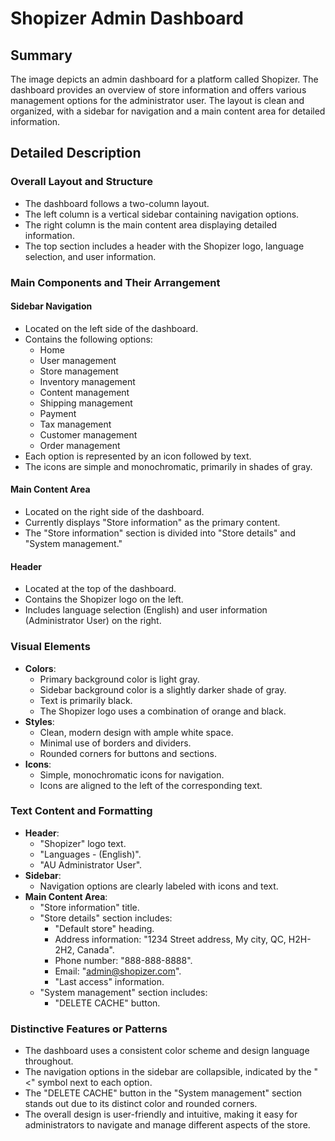 # Shopizer Admin Dashboard

## Summary
The image depicts an admin dashboard for a platform called Shopizer. The dashboard provides an overview of store information and offers various management options for the administrator user. The layout is clean and organized, with a sidebar for navigation and a main content area for detailed information.

## Detailed Description

### Overall Layout and Structure
- The dashboard follows a two-column layout.
- The left column is a vertical sidebar containing navigation options.
- The right column is the main content area displaying detailed information.
- The top section includes a header with the Shopizer logo, language selection, and user information.

### Main Components and Their Arrangement

#### Sidebar Navigation
- Located on the left side of the dashboard.
- Contains the following options:
  - Home
  - User management
  - Store management
  - Inventory management
  - Content management
  - Shipping management
  - Payment
  - Tax management
  - Customer management
  - Order management
- Each option is represented by an icon followed by text.
- The icons are simple and monochromatic, primarily in shades of gray.

#### Main Content Area
- Located on the right side of the dashboard.
- Currently displays "Store information" as the primary content.
- The "Store information" section is divided into "Store details" and "System management."

#### Header
- Located at the top of the dashboard.
- Contains the Shopizer logo on the left.
- Includes language selection (English) and user information (Administrator User) on the right.

### Visual Elements
- **Colors**:
  - Primary background color is light gray.
  - Sidebar background color is a slightly darker shade of gray.
  - Text is primarily black.
  - The Shopizer logo uses a combination of orange and black.
- **Styles**:
  - Clean, modern design with ample white space.
  - Minimal use of borders and dividers.
  - Rounded corners for buttons and sections.
- **Icons**:
  - Simple, monochromatic icons for navigation.
  - Icons are aligned to the left of the corresponding text.

### Text Content and Formatting
- **Header**:
  - "Shopizer" logo text.
  - "Languages - (English)".
  - "AU Administrator User".
- **Sidebar**:
  - Navigation options are clearly labeled with icons and text.
- **Main Content Area**:
  - "Store information" title.
  - "Store details" section includes:
    - "Default store" heading.
    - Address information: "1234 Street address, My city, QC, H2H-2H2, Canada".
    - Phone number: "888-888-8888".
    - Email: "admin@shopizer.com".
    - "Last access" information.
  - "System management" section includes:
    - "DELETE CACHE" button.

### Distinctive Features or Patterns
- The dashboard uses a consistent color scheme and design language throughout.
- The navigation options in the sidebar are collapsible, indicated by the "<" symbol next to each option.
- The "DELETE CACHE" button in the "System management" section stands out due to its distinct color and rounded corners.
- The overall design is user-friendly and intuitive, making it easy for administrators to navigate and manage different aspects of the store.